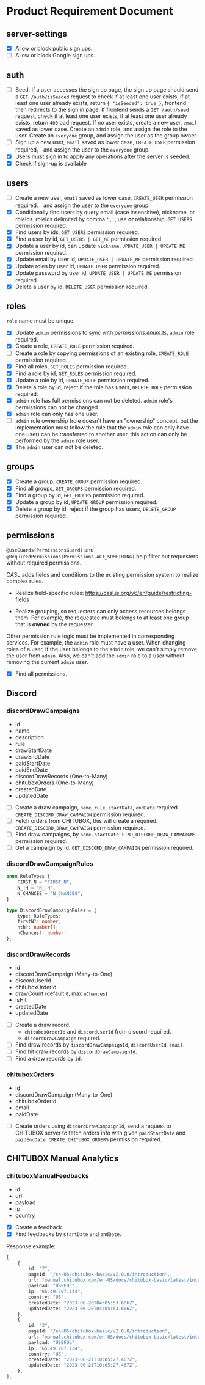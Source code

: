 # Product Requirement Document

## server-settings

-   [x] Allow or block public sign ups.
-   [ ] Allow or block Google sign ups.

## auth

-   [ ] Seed. If a user accesses the sign up page, the sign up page should send a `GET /auth/isSeeded` request to check if at least one user exists, if at least one user already exists, return `{ "isSeeded": true }`, frontend then redirects to the sign in page.
        If frontend sends a `GET /auth/seed` request, check if at least one user exists, if at least one user already exists, return `400` bad request.
        If no user exists, create a new user, `email` saved as lower case. Create an `admin` role, and assign the role to the user. Create an `everyone` group, and assign the user as the group owner.
-   [ ] Sign up a new user, `email` saved as lower case, `CREATE_USER` permission required， and assign the user to the `everyone` group.
-   [x] Users must sign in to apply any operations after the server is seeded.
-   [x] Check if sign-up is available

## users

-   [ ] Create a new user, `email` saved as lower case, `CREATE_USER` permission required， and assign the user to the `everyone` group.
-   [x] Conditionally find users by query email (case insensitive), nickname, or roleIds. roleIds delimited by comma `','`, use **or** relationship. `GET_USERS` permission required.
-   [x] Find users by ids, `GET_USERS` permission required.
-   [x] Find a user by id, `GET_USERS | GET_ME` permission required.
-   [x] Update a user by id, can update `nickname`, `UPDATE_USER | UPDATE_ME` permission required.
-   [x] Update email by user id, `UPDATE_USER | UPDATE_ME` permission required.
-   [x] Update roles by user id, `UPDATE_USER` permission required.
-   [x] Update password by user id, `UPDATE_USER | UPDATE_ME` permission required.
-   [x] Delete a user by id, `DELETE_USER` permission required.

## roles

`role` name must be unique.

-   [x] Update `admin` permissions to sync with _permissions.enum.ts_, `admin` role required.
-   [x] Create a role, `CREATE_ROLE` permission required.
-   [ ] Create a role by copying permissions of an existing role, `CREATE_ROLE` permission required.
-   [x] Find all roles, `GET_ROLES` permission required.
-   [x] Find a role by id, `GET_ROLES` permission required.
-   [x] Update a role by id, `UPDATE_ROLE` permission required.
-   [x] Delete a role by id, reject if the role has users, `DELETE_ROLE` permission required.
-   [x] `admin` role has full permissions can not be deleted. `admin` role's permissions can not be changed.
-   [x] `admin` role can only has one user.
-   [ ] `admin` role ownership (role doesn't have an "ownership" concept, but the implementation must follow the rule that the `admin` role can only have one user) can be transferred to another user, this action can only be performed by the `admin` role user.
-   [x] The `admin` user can not be deleted.

## groups

-   [x] Create a group, `CREATE_GROUP` permission required.
-   [x] Find all groups, `GET_GROUPS` permission required.
-   [x] Find a group by id, `GET_GROUPS` permission required.
-   [x] Update a group by id, `UPDATE_GROUP` permission required.
-   [x] Delete a group by id, reject if the group has users, `DELETE_GROUP` permission required.

## permissions

`@UseGuards(PermissionsGuard)` and `@RequiredPermissions(Permissions.ACT_SOMETHING)` help filter out requesters without required permissions.

CASL adds fields and conditions to the existing permission system to realize complex rules.

-   Realize field-specific rules: https://casl.js.org/v6/en/guide/restricting-fields

-   Realize grouping, so requesters can only access resources belongs them. For example, the requestee must belongs to at least one group that is **owned** by the requester.

Other permission rule logic must be implemented in corresponding services. For example, the `admin` role must have a user. When changing roles of a user, if the user belongs to the `admin` role, we can't simply remove the user from `admin`. Also, we can't add the `admin` role to a user without removing the current `admin` user.

-   [x] Find all permissions.

## Discord

### discordDrawCampaigns

-   id
-   name
-   description
-   rule
-   drawStartDate
-   drawEndDate
-   paidStartDate
-   paidEndDate
-   discordDrawRecords (One-to-Many)
-   chituboxOrders (One-to-Many)
-   createdDate
-   updatedDate

-   [ ] Create a draw campaign, `name`, `rule`, `startDate`, `endDate` required. `CREATE_DISCORD_DRAW_CAMPAIGN` permission required.
-   [ ] Fetch orders from CHITUBOX, this will create a required. `CREATE_DISCORD_DRAW_CAMPAIGN` permission required.
-   [ ] Find draw campaigns, by `name`, `startDate`. `FIND_DISCORD_DRAW_CAMPAIGNS` permission required.
-   [ ] Get a campaign by id. `GET_DISCORD_DRAW_CAMPAIGN` permission required.

### discordDrawCampaignRules

```ts
enum RuleTypes {
	FIRST_N = "FIRST_N",
	N_TH = "N_TH",
	N_CHANCES = "N_CHANCES",
}

type DiscordDrawCampaignRules = {
	type: RuleTypes;
	firstN?: number;
	nth?: number[];
	nChances?: number;
};
```

### discordDrawRecords

-   id
-   discordDrawCampaign (Many-to-One)
-   discordUserId
-   chituboxOrderId
-   drawCount (default `0`, max `nChances`)
-   isHit
-   createdDate
-   updatedDate

-   [ ] Create a draw record.
    -   `chituboxOrderId` and `discordUserId` from discord required.
    -   `discordDrawCampaign` required.
-   [ ] Find draw records by `discordDrawCampaignId`, `discordUserId`, `email`.
-   [ ] Find hit draw records by `discordDrawCampaignId`.
-   [ ] Find a draw records by `id`.

### chituboxOrders

-   id
-   discordDrawCampaign (Many-to-One)
-   chituboxOrderId
-   email
-   paidDate

-   [ ] Create orders using `discordDrawCampaignId`, send a request to CHITUBOX server to fetch orders info with given `paidStartDate` and `paidEndDate`. `CREATE_CHITUBOX_ORDERS` permission required.

## CHITUBOX Manual Analytics

### chituboxManualFeedbacks

-   id
-   url
-   payload
-   ip
-   country

*   [x] Create a feedback.
*   [x] Find feedbacks by `startDate` and `endDate`.

Response example:

```ts
[
	{
		id: "2",
		pageId: "/en-US/chitubox-basic/v2.0.0/introduction",
		url: "manual.chitubox.com/en-US/docs/chitubox-basic/latest/introduction",
		payload: "USEFUL",
		ip: "65.49.207.134",
		country: "US",
		createdDate: "2023-06-20T04:05:53.606Z",
		updatedDate: "2023-06-20T04:05:53.606Z",
	},
	{
		id: "3",
		pageId: "/en-US/chitubox-basic/v2.0.0/introduction",
		url: "manual.chitubox.com/en-US/docs/chitubox-basic/latest/introduction",
		payload: "USEFUL",
		ip: "65.49.207.134",
		country: "US",
		createdDate: "2023-06-21T10:05:27.467Z",
		updatedDate: "2023-06-21T10:05:27.467Z",
	},
];
```
